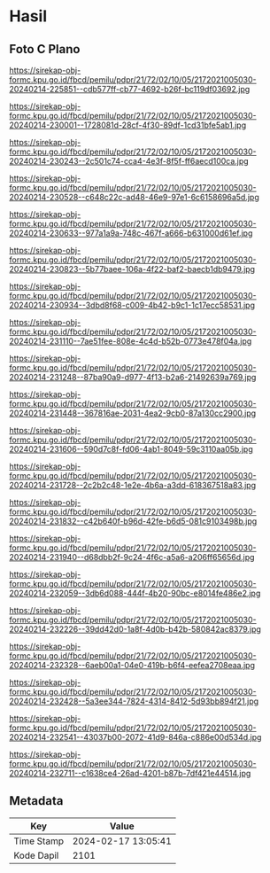 # Hasil

## Foto C Plano

https://sirekap-obj-formc.kpu.go.id/fbcd/pemilu/pdpr/21/72/02/10/05/2172021005030-20240214-225851--cdb577ff-cb77-4692-b26f-bc119df03692.jpg

https://sirekap-obj-formc.kpu.go.id/fbcd/pemilu/pdpr/21/72/02/10/05/2172021005030-20240214-230001--1728081d-28cf-4f30-89df-1cd31bfe5ab1.jpg

https://sirekap-obj-formc.kpu.go.id/fbcd/pemilu/pdpr/21/72/02/10/05/2172021005030-20240214-230243--2c501c74-cca4-4e3f-8f5f-ff6aecd100ca.jpg

https://sirekap-obj-formc.kpu.go.id/fbcd/pemilu/pdpr/21/72/02/10/05/2172021005030-20240214-230528--c648c22c-ad48-46e9-97e1-6c6158696a5d.jpg

https://sirekap-obj-formc.kpu.go.id/fbcd/pemilu/pdpr/21/72/02/10/05/2172021005030-20240214-230633--977a1a9a-748c-467f-a666-b631000d61ef.jpg

https://sirekap-obj-formc.kpu.go.id/fbcd/pemilu/pdpr/21/72/02/10/05/2172021005030-20240214-230823--5b77baee-106a-4f22-baf2-baecb1db9479.jpg

https://sirekap-obj-formc.kpu.go.id/fbcd/pemilu/pdpr/21/72/02/10/05/2172021005030-20240214-230934--3dbd8f68-c009-4b42-b9c1-1c17ecc58531.jpg

https://sirekap-obj-formc.kpu.go.id/fbcd/pemilu/pdpr/21/72/02/10/05/2172021005030-20240214-231110--7ae51fee-808e-4c4d-b52b-0773e478f04a.jpg

https://sirekap-obj-formc.kpu.go.id/fbcd/pemilu/pdpr/21/72/02/10/05/2172021005030-20240214-231248--87ba90a9-d977-4f13-b2a6-21492639a769.jpg

https://sirekap-obj-formc.kpu.go.id/fbcd/pemilu/pdpr/21/72/02/10/05/2172021005030-20240214-231448--367816ae-2031-4ea2-9cb0-87a130cc2900.jpg

https://sirekap-obj-formc.kpu.go.id/fbcd/pemilu/pdpr/21/72/02/10/05/2172021005030-20240214-231606--590d7c8f-fd06-4ab1-8049-59c3110aa05b.jpg

https://sirekap-obj-formc.kpu.go.id/fbcd/pemilu/pdpr/21/72/02/10/05/2172021005030-20240214-231728--2c2b2c48-1e2e-4b6a-a3dd-618367518a83.jpg

https://sirekap-obj-formc.kpu.go.id/fbcd/pemilu/pdpr/21/72/02/10/05/2172021005030-20240214-231832--c42b640f-b96d-42fe-b6d5-081c9103498b.jpg

https://sirekap-obj-formc.kpu.go.id/fbcd/pemilu/pdpr/21/72/02/10/05/2172021005030-20240214-231940--d68dbb2f-9c24-4f6c-a5a6-a206ff65656d.jpg

https://sirekap-obj-formc.kpu.go.id/fbcd/pemilu/pdpr/21/72/02/10/05/2172021005030-20240214-232059--3db6d088-444f-4b20-90bc-e8014fe486e2.jpg

https://sirekap-obj-formc.kpu.go.id/fbcd/pemilu/pdpr/21/72/02/10/05/2172021005030-20240214-232226--39dd42d0-1a8f-4d0b-b42b-580842ac8379.jpg

https://sirekap-obj-formc.kpu.go.id/fbcd/pemilu/pdpr/21/72/02/10/05/2172021005030-20240214-232328--6aeb00a1-04e0-419b-b6f4-eefea2708eaa.jpg

https://sirekap-obj-formc.kpu.go.id/fbcd/pemilu/pdpr/21/72/02/10/05/2172021005030-20240214-232428--5a3ee344-7824-4314-8412-5d93bb894f21.jpg

https://sirekap-obj-formc.kpu.go.id/fbcd/pemilu/pdpr/21/72/02/10/05/2172021005030-20240214-232541--43037b00-2072-41d9-846a-c886e00d534d.jpg

https://sirekap-obj-formc.kpu.go.id/fbcd/pemilu/pdpr/21/72/02/10/05/2172021005030-20240214-232711--c1638ce4-26ad-4201-b87b-7df421e44514.jpg


## Metadata

| Key        | Value               |
| ---------- | ------------------- |
| Time Stamp | 2024-02-17 13:05:41 |
| Kode Dapil | 2101                |



